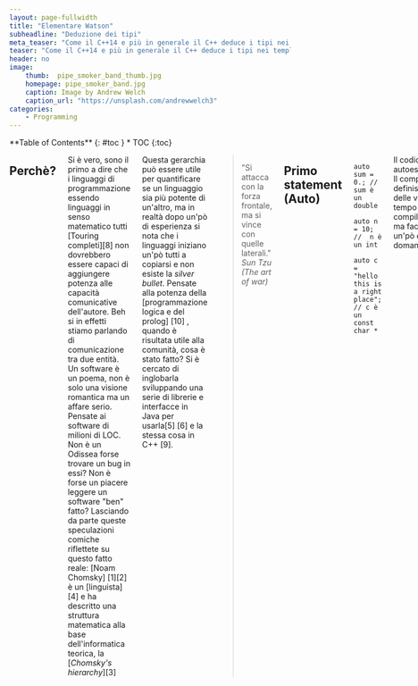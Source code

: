 ```yaml
---
layout: page-fullwidth
title: "Elementare Watson"
subheadline: "Deduzione dei tipi"
meta_teaser: "Come il C++14 e più in generale il C++ deduce i tipi nei template ..."
teaser: "Come il C++14 e più in generale il C++ deduce i tipi nei template ..."
header: no
image:
    thumb:  pipe_smoker_band_thumb.jpg
    homepage: pipe_smoker_band.jpg
    caption: Image by Andrew Welch
    caption_url: "https://unsplash.com/andrewwelch3"
categories:
    - Programming
---
```

<div class="row">
<div class="medium-4 medium-push-8 columns" markdown="1">
<div class="panel radius" markdown="1">
**Table of Contents**
{: #toc }
*  TOC
{:toc}
</div>
</div><!-- /.medium-4.columns -->

<div class="medium-8 medium-pull-4 columns" markdown="1">

##  Perchè?
Si è vero, sono il primo a dire che i linguaggi di programmazione essendo linguaggi in senso matematico tutti [Touring completi][8] non dovrebbero essere capaci di aggiungere potenza alle capacità comunicative dell'autore.
Beh si in effetti stiamo parlando di comunicazione tra due entità.
Un software è un poema, non è solo una visione romantica ma un affare serio.
Pensate ai software di milioni di LOC. Non è un Odissea forse trovare un bug in essi?
Non è forse un piacere leggere un software "ben" fatto?
Lasciando da parte queste speculazioni comiche riflettete su questo fatto reale:
[Noam Chomsky] [1][2] è un [linguista] [4] e ha descritto una struttura matematica alla base dell'informatica teorica, la [<em>Chomsky's hierarchy</em>][3]

Questa gerarchia può essere utile per quantificare se un linguaggio sia più potente di un'altro, ma in realtà dopo un'pò di esperienza si nota che i linguaggi iniziano un'pò tutti a copiarsi e non esiste la <em>silver bullet</em>.
Pensate alla potenza della [programmazione logica e del prolog] [10] , quando è risultata utile alla comunità, cosa è stato fatto? Si è cercato di inglobarla sviluppando una serie di librerie e interfacce in Java per usarla[5] [6] e la stessa cosa in C++ [9].

> "Si attacca con la forza frontale, ma si vince con quelle laterali."
<cite> Sun Tzu (The art of war)

## Primo statement (Auto)

<code>
	auto sum = 0.; // sum è un double
	auto n = 10; //  n è un int
	auto c = "hello this is a right place"; // c è un const char *
</code>

Il codice è autoesplicativo.
Il compilatore definisce il tipo delle variabili al tempo di compilazione ma facciamoci un'pò di domande.

<code>
auto d = c + n; // Questa è facile.... const char * 
</code>

Un indirizzo più un qualcosa (<code>int</code>)che può essere castato ad "indirizzo" è un indirizzo.

<code>
auto e = c + sum; 
// Errore	C2111	'+': l'addizione di puntatori richiede un operando integrale	
</code>

Sicuramente l'operatore <code>auto</code> sarà molto utile quando si utilizzano strutture più complesse per identificare automaticamente il tipo permettendo di risparmiare tempo.
Ma attenzione che l'insidia è dietro l'angolo, come si è visto con la somma di const char e int il compilatore accetta lo statement perchè la sua semantica lo prevede sta a voi farne buon uso.

<code>
+		c	0x00e88e30 "hello world this is a right place"	const char *
+		d	0x00e88e3a "d this is a right place"	const char *
</code>

Altra domanda, si può usare tale operatore con le funzioni? 

<code>
auto fattoriale(int k) {
	if (k <= 1) {
		return 1;
	} else {
		return fattoriale(k - 1)*k;		
	}
}
....
main.cpp:16:22: error: 'fattoriale' function uses 'auto' type specifier without trailing return type
 auto fattoriale(int k) {
                      ^
main.cpp:16:22: note: deduced return type only available with -std=c++14 or -std=gnu++14
</code>

Nel C++11 no, tale funzionalità è stata inserita nel C++14 ma con un comportamento che dipende dall'implementazione del codice.
In questa implementazione, si riesce ad inferire il tipo e non si sollevano problemi, ma basta cambiare l'ordine del if then else per avere problemi perchè il compilatore non riesce a dedurre il tipo della funzione.

<code>
auto fattoriale(int k) {
	if (k > 1) {
		return k*fattoriale(k - 1);
	} else {
		return 1;
	}
}
...
main.cpp: In function 'auto fattoriale(int)':
main.cpp:18:12: error: use of 'auto fattoriale(int)' before deduction of 'auto'
   return k*fattoriale(k - 1);     
</code>


> Da un grande potere derivano grandi responsabilità
<cide> Spiderman 

La tipizzazione è un affare serio, da grande robustezza al linguaggio ma da anche svantaggi.
L'operatore auto ci permette di rimanere in un limbo, risparmiando tempo perchè non dobbiamo ogni volta definire il tipo.
Ma da altra parte se la deduzione del tipo deriva dal software si rischia di cadere in errori.


## Tipo null 

Finalmente hanno dato a null un tipo.
A che serve secondo voi ?

<code>
void foo(int k){
	std::cerr << "Eseguita foo(int)" << std::endl;	
}
void foo(char *) {
	std::cerr << "Eseguita foo(char*)" << std::endl;
}

int main()
{	
	foo(0);
	foo(NULL);
    return 0;
}
</code>

Che vi aspettate come output ?

Se state utilizzando Visual Studio C++ 2015, otterrete:
<code>
Eseguita foo(int)
Eseguita foo(int)
</code>

Se state utilizzando una vecchia versione di g++ (ie.: gcc 4.1.2)

Vi buscate un semplice warning
<code>
main.cpp: In function ‘int main()’:
main.cpp:14: warning: passing NULL to non-pointer argument 1 of ‘void foo(int)’
</code>

Se invece usate un g++ più avanzato (gcc  5.2.0 ) vi dà degli errori di compilazione.
<code>
main.cpp: In function 'int main()':
main.cpp:26:10: error: call of overloaded 'foo(NULL)' is ambiguous
  foo(NULL);
          ^
main.cpp:16:6: note: candidate: void foo(int)
 void foo(int k){
      ^
main.cpp:19:6: note: candidate: void foo(char*)
 void foo(char *) {
      ^
</code>

Nel C++11 è stato aggiunto il valore "nullptr".
Se chiamiamo foo() passando come argomento "nullptr" il comportamento cambia e abbiamo un errore a tempo di compilazione.

<code>
Eseguita foo(int)
Eseguita foo(char*)
</code>

[Watching under-the-hood] [12] scopriamo che il letterale "nullptr" è implementato tramite il tipo std::nullptr_t .

Rimane ancora valido l'uso di NULL per retro-compatibilità, ma se volete divertirvi potete ridefinire la macro <code>NULL</code> e vedere l'effetto che fà al vostro software

<code>
#define NULL nullptr
</code>

## Prossime puntate 
Da questa prima tappa abbiamo confermato quello che già avevamo scoperto in gioventù.
La semantica di un linguaggio è delicata e sottile, per esempio si racconta questo aneddoto.

L'autore scrisse in gioventù un software di tante linee di codice in Fortran 95 .
Compilando con la versione 8.0 del compilatore Intel IFC il codice sorgente si otteneva un eseguibile stabile utilizzato in molte ore di produzione.
Compilandolo con la versione 9.0 del compilatore IFC l'eseguibile risultava inutilizzabile per crash dovuti ad accessi alla memoria non validi (il classico SIGSEGV aka crash del binario)

Analizzando, si trovò che la linea di codice incriminata era 

if v <> null .and. v(1)> 0  then

volendo indicare:
<b><em>Se il vettore non era nullo e il primo elemento dello stesso era positivo allora ...</em></b>

Sfruttando la [short circuit evaluation][13] per garantire che venga testato il valore di v(1) solo se v<>null .

La trappola è che il Fortran90 ha la short-circuit evaluation ma non assicura che l'ordine di valutazione dei termini sia mantenuto ;)


[1] http://www.chomsky.info/
[2] https://it.wikipedia.org/wiki/Noam_Chomsky
[3] https://it.wikipedia.org/wiki/Gerarchia_di_Chomsky
[4] https://it.wikipedia.org/wiki/Linguistica
[5] http://www.swi-prolog.org/packages/jpl/
[6] https://www.gnu.org/software/gnuprologjava/
[7] http://www.swi-prolog.org/packages/jpl/java_api/
[8] https://it.wikipedia.org/wiki/Turing_equivalenza
[9] http://www.swi-prolog.org/pldoc/doc_for?object=section%28%27packages/pl2cpp.html%27%29
[10] http://homes.di.unimi.it/~logica/logimat/Prolog/Furlan_Lanzarone_PROLOG.pdf
[11] https://www.clear.rice.edu/mech517/F90_docs/EC_oop_f90.pdf
[12] http://en.cppreference.com/w/cpp/types/nullptr_t
[13] https://en.wikipedia.org/wiki/Short-circuit_evaluation

</div><!-- /.medium-8.columns -->
</div><!-- /.row -->



